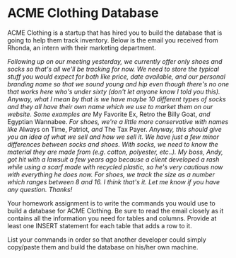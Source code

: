 # ACME Clothing Database

ACME Clothing is a startup that has hired you to build the database that is going to help them track inventory. Below is the email you received from Rhonda, an intern with their marketing department.

_Following up on our meeting yesterday, we currently offer only shoes and socks so that's all we'll be tracking for now. We need to store the typical stuff you would expect for both like price, date available, and our personal branding name so that we sound young and hip even though there's no one that works here who's under sixty (don't let anyone know I told you this). Anyway, what I mean by that is we have maybe 10 different types of socks and they all have their own name which we use to market them on our website. Some examples are_ My Favorite Ex, Retro the Billy Goat, _and_ Egyptian Wannabee. _For shoes, we're a little more conservative with names like_ Always on Time, Patriot, _and_ The Tax Payer. _Anyway, this should give you an idea of what we sell and how we sell it. We have just a few minor differences between socks and shoes. With socks, we need to know the material they are made from (e.g. cotton, polyester, etc..). My boss, Andy, got hit with a lawsuit a few years ago because a client developed a rash while using a scarf made with recycled plastic, so he's very cautious now with everything he does now. For shoes, we track the size as a number which ranges between 8 and 16. I think that's it. Let me know if you have any question. Thanks!_

Your homework assignment is to write the commands you would use to build a database for ACME Clothing. Be sure to read the email closely as it contains all the information you need for tables and columns. Provide at least one INSERT statement for each table that adds a row to it.

List your commands in order so that another developer could simply copy/paste them and build the database on his/her own machine.
